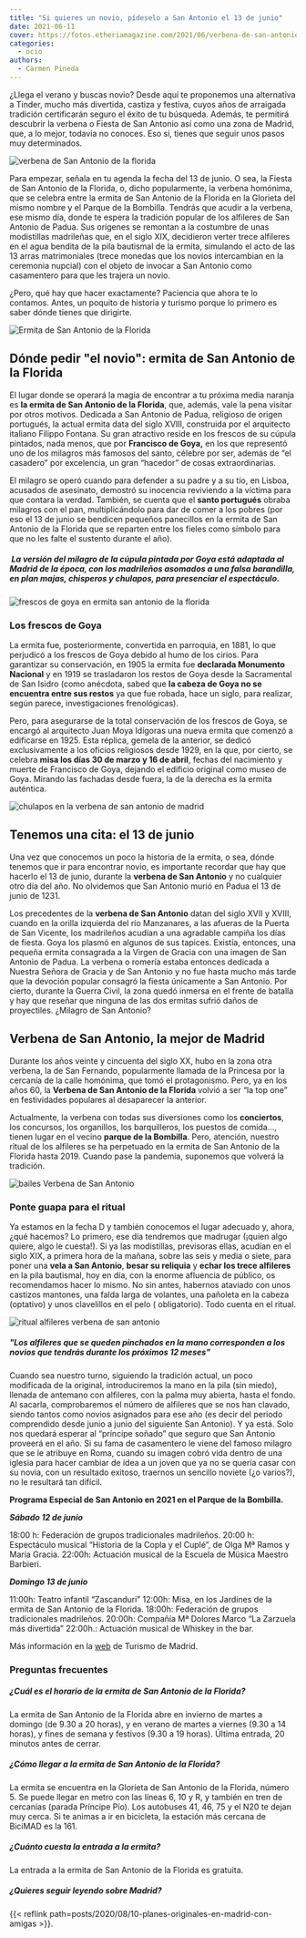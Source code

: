 ```yaml
---
title: "Si quieres un novio, pídeselo a San Antonio el 13 de junio"
date: 2021-06-11
cover: https://fotos.etheriamagazine.com/2021/06/verbena-de-san-antonio-madrid.jpg
categories: 
  - ocio
authors: 
  - Carmen Pineda
---
```


¿Llega el verano y buscas novio? Desde aquí te proponemos una alternativa a Tinder, mucho más divertida, castiza y festiva, cuyos años de arraigada tradición certificarán seguro el éxito de tu búsqueda. Además, te permitirá descubrir la verbena o Fiesta de San Antonio así como una zona de Madrid, que, a lo mejor, todavía no conoces. Eso sí, tienes que seguir unos pasos muy determinados.

![verbena de San Antonio de la florida](https://fotos.etheriamagazine.com/2021/06/verbena-de-san-antonio-madrid.jpg "A la verbena de San Antonio se acude con los trajes regionales. © Asoc. Los Castizos")

Para empezar, señala en tu agenda la fecha del 13 de junio. O sea, la Fiesta de San 
Antonio de la Florida, o, dicho popularmente, la verbena homónima, que se celebra entre 
la ermita de San Antonio de la Florida en la Glorieta del mismo nombre y el Parque de la 
Bombilla. Tendrás que acudir a la verbena, ese mismo día, donde te espera la tradición 
popular de los alfileres de San Antonio de Padua. Sus orígenes se remontan a la 
costumbre de unas modistillas madrileñas que, en el siglo XIX, decidieron verter trece 
alfileres en el agua bendita de la pila bautismal de la ermita, simulando el acto de las 
13 arras matrimoniales (trece monedas que los novios intercambian en la ceremonia 
nupcial) con el objeto de invocar a San Antonio como casamentero para que les trajera un 
novio. 

¿Pero, qué hay que hacer exactamente? Paciencia que ahora te lo contamos. Antes, un 
poquito de historia y turismo porque lo primero es saber dónde tienes que dirigirte. 

![Ermita de San Antonio de la Florida](https://fotos.etheriamagazine.com/2021/06/Ermita-San-Antonio-madrid.jpg "Ermita de San Antonio de la Florida, una visita obligada en la capital. © Madrid Destino")

## Dónde pedir "el novio": ermita de San Antonio de la Florida

El lugar donde se operará la magia de encontrar a tu próxima media naranja es **la 
ermita de San Antonio de la Florida**, que, además, vale la pena visitar por otros 
motivos. Dedicada a San Antonio de Padua, religioso de origen portugués, la actual 
ermita data del siglo XVIII, construida por el arquitecto italiano Filippo Fontana. Su 
gran atractivo reside en los frescos de su cúpula pintados, nada menos, que por 
**Francisco de Goya,** en los que representó uno de los milagros más famosos del santo, 
célebre por ser, además de “el casadero” por excelencia, un gran “hacedor” de cosas 
extraordinarias. 

El milagro se operó cuando para defender a su padre y a su tío, en Lisboa, acusados de 
asesinato, demostró su inocencia reviviendo a la víctima para que contara la verdad. 
También, se cuenta que el **santo portugués** obraba milagros con el pan, 
multiplicándolo para dar de comer a los pobres (por eso el 13 de junio se bendicen 
pequeños panecillos en la ermita de San Antonio de la Florida que se reparten entre los 
fieles como símbolo para que no les falte el sustento durante el año). 

#####  La versión del milagro de la cúpula pintada por Goya está adaptada al Madrid de la época, con los madrileños asomados a una falsa barandilla, en plan majas, chisperos y chulapos, para presenciar el espectáculo.

![frescos de goya en ermita san antonio de la florida](https://fotos.etheriamagazine.com/2021/06/frescos-goya-ermita-de-San-Antonio-de-la-Florida.jpg "Frescos de Goya en la ermita de San Antonio de la Florida. © Agustín Martínez/ M. Destino")

### Los frescos de Goya

La ermita fue, posteriormente, convertida en parroquia, en 1881, lo que perjudicó a los 
frescos de Goya debido al humo de los cirios. Para garantizar su conservación, en 1905 
la ermita fue **declarada Monumento Nacional** y en 1919 se trasladaron los restos de 
Goya desde la Sacramental de San Isidro (como anécdota, sabed que **la cabeza de Goya no 
se encuentra entre sus restos** ya que fue robada, hace un siglo, para realizar, según 
parece, investigaciones frenológicas). 

Pero, para asegurarse de la total conservación de los frescos de Goya, se encargó al 
arquitecto Juan Moya Idígoras una nueva ermita que comenzó a edificarse en 1925. Esta 
réplica, gemela de la anterior, se dedicó exclusivamente a los oficios religiosos desde 
1929, en la que, por cierto, se celebra **misa los días 30 de marzo y 16 de abril**, 
fechas del nacimiento y muerte de Francisco de Goya, dejando el edificio original como 
museo de Goya. Mirando las fachadas desde fuera, la de la derecha es la ermita 
auténtica. 

![chulapos en la verbena de san antonio de madrid](https://fotos.etheriamagazine.com/2021/06/chulapos-chulapas-verbena-san-antonio.jpg "Chulapos y chulapas en la verbena de San Antonio. © Asoc. Los Castizos")

## Tenemos una cita: el 13 de junio

Una vez que conocemos un poco la historia de la ermita, o sea, dónde tenemos que ir para 
encontrar novio, es importante recordar que hay que hacerlo el 13 de junio, durante la 
**verbena de San Antonio** y no cualquier otro día del año. No olvidemos que San Antonio 
murió en Padua el 13 de junio de 1231. 

Los precedentes de la **verbena de San Antonio** datan del siglo XVII y XVIII, cuando en 
la orilla izquierda del río Manzanares, a las afueras de la Puerta de San Vicente, los 
madrileños acudían a una agradable campiña los días de fiesta. Goya los plasmó en 
algunos de sus tapices. Existía, entonces, una pequeña ermita consagrada a la Virgen de 
Gracia con una imagen de San Antonio de Padua. La verbena o romería estaba entonces 
dedicada a Nuestra Señora de Gracia y de San Antonio y no fue hasta mucho más tarde que 
la devoción popular consagró la fiesta únicamente a San Antonio. Por cierto, durante la 
Guerra Civil, la zona quedó inmersa en el frente de batalla y hay que reseñar que 
ninguna de las dos ermitas sufrió daños de proyectiles. ¿Milagro de San Antonio? 

## Verbena de San Antonio, la mejor de Madrid

Durante los años veinte y cincuenta del siglo XX, hubo en la zona otra verbena, la de 
San Fernando, popularmente llamada de la Princesa por la cercanía de la calle homónima, 
que tomó el protagonismo. Pero, ya en los años 60, la **Verbena de San Antonio de la 
Florida** volvió a ser “la top one” en festividades populares al desaparecer la 
anterior. 

Actualmente, la verbena con todas sus diversiones como los **conciertos**, los 
concursos, los organillos, los barquilleros, los puestos de comida…, tienen lugar en el 
vecino **parque de la Bombilla**. Pero, atención, nuestro ritual de los alfileres se ha 
perpetuado en la ermita de San Antonio de la Florida hasta 2019. Cuando pase la 
pandemia, suponemos que volverá la tradición. 

![bailes Verbena de San Antonio](https://fotos.etheriamagazine.com/2021/06/verbena-San-Antonio-conciertos.jpg "Actuaciones durante la Verbena de San Antonio. © Asoc. Los Castizos")

### Ponte guapa para el ritual

Ya estamos en la fecha D y también conocemos el lugar adecuado y, ahora, ¿qué hacemos? 
Lo primero, ese día tendremos que madrugar (¡quien algo quiere, algo le cuesta!). Si ya 
las modistillas, previsoras ellas, acudían en el siglo XIX, a primera hora de la mañana, 
sobre las seis y media o siete, para poner una **vela a San Antonio**, **besar su 
reliquia** y **echar los trece alfileres** en la pila bautismal, hoy en día, con la 
enorme afluencia de público, os recomendamos hacer lo mismo. No sin antes, habernos 
ataviado con unos castizos mantones, una falda larga de volantes, una pañoleta en la 
cabeza (optativo) y unos clavelillos en el pelo ( obligatorio). Todo cuenta en el 
ritual. 

![ritual alfileres verbena de san antonio](https://fotos.etheriamagazine.com/2021/06/Modistillas-y-Alfileres-verbena-san-antonio.jpg "Cada alfiler que se pinche en tu mano corresponde a un novio. © Ayto. de Madrid")

##### "Los alfileres que se queden pinchados en la mano corresponden a los novios que tendrás durante los próximos 12 meses"

Cuando sea nuestro turno, siguiendo la tradición actual, un poco modificada de la 
original, introduciremos la mano en la pila (sin miedo), llenada de antemano con 
alfileres, con la palma muy abierta, hasta el fondo. Al sacarla, comprobaremos el número 
de alfileres que se nos han clavado, siendo tantos como novios asignados para ese año 
(es decir del periodo comprendido desde junio a junio del siguiente San Antonio). Y ya 
está. Solo nos quedará esperar al “príncipe soñado” que seguro que San Antonio proveerá 
en el año. Si su fama de casamentero le viene del famoso milagro que se le atribuye en 
Roma, cuando su imagen cobró vida dentro de una iglesia para hacer cambiar de idea a un 
joven que ya no se quería casar con su novia, con un resultado exitoso, traernos un 
sencillo noviete (¿o varios?), no le resultará tan difícil. 

**Programa Especial de San Antonio en 2021 en el Parque de la Bombilla.** 

**_Sábado 12 de junio_** 

18:00 h: Federación de grupos tradicionales madrileños. 20:00 h: Espectáculo musical 
“Historia de la Copla y el Cuplé”, de Olga Mª Ramos y María Gracia. 22:00h: Actuación 
musical de la Escuela de Música Maestro Barbieri. 

**_Domingo 13 de junio_** 

11:00h: Teatro infantil “Zascanduri” 12:00h: Misa, en los Jardines de la ermita de San 
Antonio de la Florida. 18:00h: Federación de grupos tradicionales madrileños. 20:00h: 
Compañía Mª Dolores Marco “La Zarzuela más divertida” 22:00h.: Actuación musical de 
Whiskey in the bar. 

Más información en la 
[web](https://www.esmadrid.com/informacion-turistica/ermita-de-san-antonio-de-la-florida) 
de Turismo de Madrid. 

### Preguntas frecuentes

##### ¿Cuál es el horario de la ermita de San Antonio de la Florida?

La ermita de San Antonio de la Florida abre en invierno de martes a domingo (de 9.30 a 
20 horas), y en verano de martes a viernes (9.30 a 14 horas), y fines de semana y 
festivos (9.30 a 19 horas). Última entrada, 20 minutos antes de cerrar. 

##### ¿Cómo llegar a la ermita de San Antonio de la Florida?

La ermita se encuentra en la Glorieta de San Antonio de la Florida, número 5. Se puede 
llegar en metro con las líneas 6, 10 y R, y también en tren de cercanías (parada 
Príncipe Pío). Los autobuses 41, 46, 75 y el N20 te dejan muy cerca. Si te animas a ir 
en bicicleta, la estación más cercana de BiciMAD es la 161. 

##### ¿Cuánto cuesta la entrada a la ermita?

La entrada a la ermita de San Antonio de la Florida es gratuita. 

##### ¿Quieres seguir leyendo sobre Madrid?

{{< reflink path=posts/2020/08/10-planes-originales-en-madrid-con-amigas >}}.
